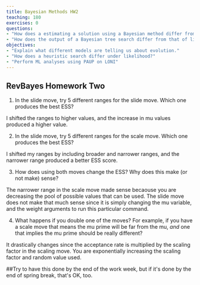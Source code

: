 ```yaml
---
title: Bayesian Methods HW2
teaching: 180
exercises: 0
questions:
- "How does a estimating a solution using a Bayesian method differ from likelihood?"
- "How does the output of a Bayesian tree search differ from that of likelihood or parsimony?"
objectives:
- "Explain what different models are telling us about evolution."  
- "How does a heuristic search differ under likelihood?"
- "Perform ML analyses using PAUP on LONI" 
---
```


## RevBayes Homework Two

1. In the slide move, try 5 different ranges for the slide move. Which one produces the best ESS? 

I shifted the ranges to higher values, and the increase in mu values produced a higher value.

2. In the slide move, try 5 different ranges for the scale move. Which one produces the best ESS? 

I shifted my ranges by including broader and narrower ranges, and the narrower range produced a 
better ESS score. 

3. How does using both moves change the ESS? Why does this make (or not make) sense? 

The narrower range in the scale move made sense becaouse you are decreasing the pool of possible 
values that can be used. The slide move does not make that much sense since it is simply changing 
the mu variable, and the weight arguments to run this particular command. 

4. What happens if you double one of the moves? For example, if you have a scale move that means the mu prime will be far from the mu, _and_ one that implies the mu prime should be really different? 

It drastically changes since the acceptance rate is multiplied by the scaling factor in the 
scaling move. You are exponentially increasing the scaling factor and random value used. 

##Try to have this done by the end of the work week, but if it's done by the end of spring break, that's OK, too.
